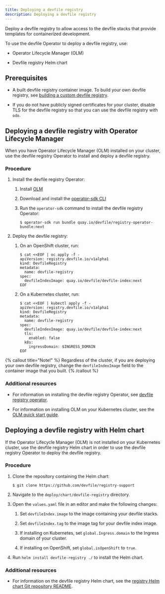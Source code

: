```yaml
---
title: Deploying a devfile registry
description: Deploying a devfile registry
---
```


Deploy a devfile registry to allow access to the devfile stacks that provide templates for containerized development.

To use the devfile Operator to deploy a devfile registry, use:

- Operator Lifecycle Manager (OLM)

- Devfile registry Helm chart

## Prerequisites

- A built devfile registry container image. To build your own devfile registry, see [building a custom devfile registry](./building-a-custom-devfile-registry).

- If you do not have publicly signed certificates for your cluster, disable TLS for the devfile registry so that you can use the devfile registry with `odo`.

## Deploying a devfile registry with Operator Lifecycle Manager

When you have Operator Lifecycle Manager (OLM) installed on your cluster, use the devfile registry Operator to install and deploy a devfile registry.

### Procedure

1. Install the devfile registry Operator:
    1. Install [OLM](https://github.com/operator-framework/operator-lifecycle-manager)

    2. Download and install the [operator-sdk CLI](https://mirror.openshift.com/pub/openshift-v4/clients/operator-sdk/latest/)

    3. Run the `operator-sdk` command to install the devfile registry Operator:

        ```console
        $ operator-sdk run bundle quay.io/devfile/registry-operator-bundle:next
        ```

2. Deploy the devfile registry:

    1. On an OpenShift cluster, run:

        ```console
        $ cat <<EOF | oc apply -f -
        apiVersion: registry.devfile.io/v1alpha1
        kind: DevfileRegistry
        metadata:
          name: devfile-registry
        spec:
          devfileIndexImage: quay.io/devfile/devfile-index:next
        EOF
        ```

    2. On a Kubernetes cluster, run:

        ```console
        $ cat <<EOF | kubectl apply -f -
        apiVersion: registry.devfile.io/v1alpha1
        kind: DevfileRegistry
        metadata:
          name: devfile-registry
        spec:
          devfileIndexImage: quay.io/devfile/devfile-index:next
          tls:
            enabled: false
          k8s:
            ingressDomain: $INGRESS_DOMAIN
        EOF
        ```

{% callout title="Note!" %}
Regardless of the cluster, if you are deploying your own devfile registry, change the `devfileIndexImage` field to the container image that you built.
{% /callout %}

### Additional resources

- For information on installing the devfile registry Operator, see [devfile registry operator](https://github.com/devfile/registry-operator).

- For information on installing OLM on your Kubernetes cluster, see the [OLM quick start guide](https://olm.operatorframework.io/docs/getting-started).

## Deploying a devfile registry with Helm chart

If the Operator Lifecycle Manager (OLM) is not installed on your Kubernetes cluster, use the devfile registry Helm chart in order to use the devfile registry Operator to deploy the devfile registry.

### Procedure

1. Clone the repository containing the Helm chart:

    ```console
    $ git clone https://github.com/devfile/registry-support
    ```

2. Navigate to the `deploy/chart/devfile-registry` directory.

3. Open the `values.yaml` file in an editor and make the following changes:

    1. Set `devfileIndex.image` to the image containing your devfile stacks.

    2. Set `devfileIndex.tag` to the image tag for your devfile index image.

    3. If installing on Kubernetes, set `global.Ingress.domain` to the Ingress domain of your cluster.

    4. If installing on OpenShift, set `global.isOpenShift` to `true`.

4. Run `helm install devfile-registry ./` to install the Helm chart.

### Additional resources

- For information on the devfile registry Helm chart, see the [registry Helm chart Git repository README](https://github.com/devfile/registry-support/blob/master/deploy/chart/devfile-registry/README.md).
